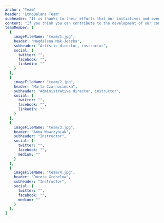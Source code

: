 ```yaml
---
anchor: "Team"
header: "EtnoBalans Team"
subheader: "It is thanks to their efforts that our initiatives and events can take place."
content: "If you think you can contribute to the development of our community, have ideas for projects, want to run workshops with us, we are open to new friends with positive hearts, extraordinary minds and varied personalities."
teamMember: [
  {
    imageFileName: "team/1.jpg",
    header: "Magdalena Mak-Jeszka",
    subheader: "Artistic director, instructor",
    social: {
      twitter: "",
      facebook: "",
      linkedin: ""
    }
  },
  {
    imageFileName: "team/2.jpg",
    header: "Marta Czarnocińska",
    subheader: "Administrative director, instructor",
    social: {
      twitter: "",
      facebook: "",
      linkedin: ""
    }
  },
  {
    imageFileName: "team/3.jpg",
    header: "Anna Wawrzyniak",
    subheader: "Instructor",
    social: {
      twitter: "",
      facebook: "",
      medium: ""
    }
  },
  {
    imageFileName: "team/4.jpg",
    header: "Dorota Grobelna",
    subheader: "Instructor",
    social: {
      twitter: "",
      facebook: "",
      medium: ""
    }
  },
]
---
```

